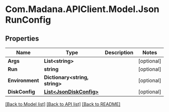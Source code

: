 
# Com.Madana.APIClient.Model.JsonRunConfig

## Properties

Name | Type | Description | Notes
------------ | ------------- | ------------- | -------------
**Args** | **List&lt;string&gt;** |  | [optional] 
**Run** | **string** |  | [optional] 
**Environment** | **Dictionary&lt;string, string&gt;** |  | [optional] 
**DiskConfig** | [**List&lt;JsonDiskConfig&gt;**](JsonDiskConfig.md) |  | [optional] 

[[Back to Model list]](../README.md#documentation-for-models)
[[Back to API list]](../README.md#documentation-for-api-endpoints)
[[Back to README]](../README.md)

